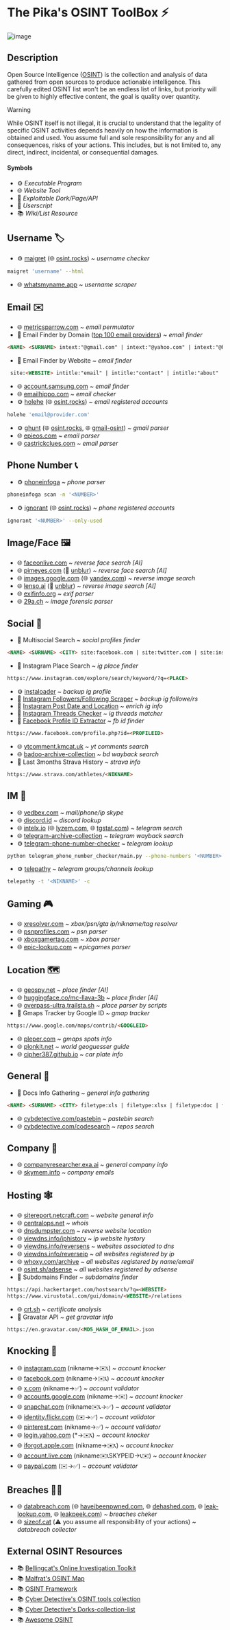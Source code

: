 # The Pika's OSINT ToolBox ⚡️
![image](https://i.postimg.cc/NfRjWRNj/pika-osint-circle.png)

## Description
Open Source Intelligence ([OSINT](https://en.wikipedia.org/wiki/Open-source_intelligence)) is the collection and analysis of data gathered from open sources to produce actionable intelligence. This carefully edited OSINT list won't be an endless list of links, but priority will be given to highly effective content, the goal is quality over quantity.

> [!WARNING]
> While OSINT itself is not illegal, it is crucial to understand that the legality of specific OSINT activities depends heavily on how the information is obtained and used. You assume full and sole responsibility for any and all consequences, risks of your actions. This includes, but is not limited to, any direct, indirect, incidental, or consequential damages.

#### Symbols
- ⚙️ *Executable Program*
- 🌐 *Website Tool*
- 💉 *Exploitable Dork/Page/API*
- 📜 *Userscript*
- 📚️ *Wiki/List Resource*

## Username 🏷️
- ⚙️ [maigret](https://github.com/soxoj/maigret) (🌐 [osint.rocks](https://osint.rocks/)) *\~ username checker*

```bash
maigret 'username' --html
```
- 🌐 [whatsmyname.app](https://whatsmyname.app) *\~ username scraper*

## Email ✉️
- 🌐 [metricsparrow.com](http://metricsparrow.com/toolkit/email-permutator) *\~ email permutator*
- 💉 Email Finder by Domain ([top 100 email providers](https://rentry.co/top-100-email-providers)) *\~ email finder*
```html
<NAME> <SURNAME> intext:"@gmail.com" | intext:"@yahoo.com" | intext:"@hotmail.com"
```
- 💉 Email Finder by Website *\~ email finder*
```html
 site:<WEBSITE> intitle:"email" | intitle:"contact" | intitle:"about"
```
- 🌐 [account.samsung.com](https://account.samsung.com/accounts/v1/SAMSUNGCA/findId) *\~ email finder*
- 🌐 [emailhippo.com](https://tools.emailhippo.com) *\~ email checker*
- ⚙️ [holehe](https://github.com/megadose/holehe) (🌐 [osint.rocks](https://osint.rocks/)) *\~ email registered accounts*
```bash
holehe 'email@provider.com'
```
- ⚙️ [ghunt](https://github.com/mxrch/GHunt) (🌐 [osint.rocks](https://osint.rocks/), 🌐 [gmail-osint](https://gmail-osint.activetk.jp/)) *\~ gmail parser*
- 🌐 [epieos.com](https://epieos.com/) *\~ email parser*
- 🌐 [castrickclues.com](https://castrickclues.com/) *\~ email parser*

## Phone Number 📞
- ⚙️ [phoneinfoga](https://github.com/sundowndev/phoneinfoga)  *\~ phone parser*
```bash
phoneinfoga scan -n '<NUMBER>'
```
- ⚙️ [ignorant](https://github.com/megadose/ignorant) (🌐 [osint.rocks](https://osint.rocks/)) *\~ phone registered accounts*
```bash
ignorant '<NUMBER>' --only-used
```

## Image/Face 🖼️
- 🌐 [faceonlive.com](https://faceonlive.com/face-search-online/#search-panel) *\~ reverse face search [AI]*
- 🌐 [pimeyes.com](https://pimeyes.com/en) (📜 [unblur](https://greasyfork.org/en/scripts/531501)) *\~ reverse face search [AI]*
- 🌐 [images.google.com](https://images.google.com/) (🌐 [yandex.com](https://yandex.com/images?)) *\~ reverse image search*
- 🌐 [lenso.ai](https://lenso.ai/) (📜 [unblur](https://greasyfork.org/en/scripts/531499)) *\~ reverse image search [AI]*
- 🌐 [exifinfo.org](https://exifinfo.org) *\~ exif parser*
- 🌐 [29a.ch](https://29a.ch/photo-forensics/#forensic-magnifier) *\~ image forensic parser*

## Social 👥
- 💉 Multisocial Search *\~ social profiles finder*
```html
<NAME> <SURNAME> <CITY> site:facebook.com | site:twitter.com | site:instagram.com | site:tiktok.com
```
- 💉 Instagram Place Search *\~ ig place finder*
```html
https://www.instagram.com/explore/search/keyword/?q=<PLACE>
```
- ⚙️ [instaloader](https://github.com/instaloader/instaloader) *\~ backup ig profile*
- 📜 [Instagram Followers/Following Scraper](https://greasyfork.org/en/scripts/527647) *\~ backup ig followe/rs*
- 📜 [Instagram Post Date and Location](https://greasyfork.org/en/scripts/527757) *\~ enrich ig info*
- 📜 [Instagram Threads Checker](https://greasyfork.org/en/scripts/526760) *\~ ig threads matcher*
- 📜 [Facebook Profile ID Extractor](https://greasyfork.org/en/scripts/527377) *\~ fb id finder*
```html
https://www.facebook.com/profile.php?id=<PROFILEID>
```
- 🌐 [ytcomment.kmcat.uk](https://ytcomment.kmcat.uk) *\~ yt comments search*
- 🌐 [badoo-archive-collection](https://web.archive.org/collection-search/badoo.com) *\~ bd wayback search*
- 💉 Last 3months Strava History *\~ strava info*
```html
https://www.strava.com/athletes/<NIKNAME>
```

## IM 💬
- 🌐 [vedbex.com](https://www.vedbex.com/) *\~ mail/phone/ip skype*
- 🌐 [discord.id](https://discord.id/) *\~ discord lookup*
- 🌐 [intelx.io](https://intelx.io/tools?tab=telegram) (🌐 [lyzem.com](https://lyzem.com/), 🌐 [tgstat.com](https://tgstat.com/)) *\~ telegram search*
- 🌐 [telegram-archive-collection](https://web.archive.org/collection-search/telegram) *\~ telegram wayback search*
- ⚙️ [telegram-phone-number-checker](https://github.com/bellingcat/telegram-phone-number-checker) *\~ telegram lookup*
```bash
python telegram_phone_number_checker/main.py --phone-numbers '<NUMBER>' --download-profile-photos
```
- ⚙️ [telepathy](https://github.com/proseltd/Telepathy-Community) *\~ telegram groups/channels lookup*
```bash
telepathy -t '<NIKNAME>' -c
```

## Gaming 🎮️
- 🌐 [xresolver.com](https://xresolver.com/) *\~ xbox/psn/gta ip/nikname/tag resolver*
- 🌐 [psnprofiles.com](https://psnprofiles.com/) *\~ psn parser*
- 🌐 [xboxgamertag.com](https://xboxgamertag.com/) *\~ xbox parser*
- 🌐 [epic-lookup.com](https://epic-lookup.com/) *\~ epicgames parser*

## Location 🗺️
- 🌐 [geospy.net](https://geospy.net/en/geospy) *\~ place finder [AI]*
- 🌐 [huggingface.co/mc-llava-3b](https://huggingface.co/spaces/visheratin/mc-llava-3b) *\~ place finder [AI]*
- 🌐 [overpass-ultra.trailsta.sh](https://overpass-ultra.trailsta.sh/) *\~ place parser by scripts*
- 💉 Gmaps Tracker by Google ID *\~ gmap tracker*
```html
https://www.google.com/maps/contrib/<GOOGLEID>
```
- 🌐 [pleper.com](https://pleper.com/index.php?do=tools&sdo=cid_converter) *\~ gmaps spots info*
- 🌐 [plonkit.net](https://www.plonkit.net/guide) *\~ world geoguesser guide*
- 🌐 [cipher387.github.io](https://cipher387.github.io/venicle_number_search_toolbox/) *\~ car plate info*

## General 📂
- 💉 Docs Info Gathering *\~ general info gathering*
```html
<NAME> <SURNAME> <CITY> filetype:xls | filetype:xlsx | filetype:doc | filetype:docx | filetype:ppt | filetype:pptx | filetype:pdf
```
- 🌐 [cybdetective.com/pastebin](https://cybdetective.com/pastebin.html) *\~ pastebin search*
- 🌐 [cybdetective.com/codesearch](https://cybdetective.com/codesearch.html) *\~ repos search*

## Company 💼
- 🌐 [companyresearcher.exa.ai](https://companyresearcher.exa.ai/) *\~ general company info*
- 🌐 [skymem.info](https://www.skymem.info/) *\~ company emails*

## Hosting 🕸️
- 🌐 [sitereport.netcraft.com](https://sitereport.netcraft.com/) *\~ website general info*
- 🌐 [centralops.net](https://centralops.net/) *\~ whois*
- 🌐 [dnsdumpster.com](https://dnsdumpster.com/) *\~ reverse website location*
- 🌐 [viewdns.info/iphistory](https://viewdns.info/iphistory/?domain) *\~ ip website hystory*
- 🌐 [viewdns.info/reversens](https://viewdns.info/reversens/?ns) *\~ websites associated to dns*
- 🌐 [viewdns.info/reverseip](https://viewdns.info/reverseip/) *\~ all websites registered by ip*
- 🌐 [whoxy.com/archive](https://www.whoxy.com/archive.php) *\~ all websites registered by name/email*
- 🌐 [osint.sh/adsense](https://osint.sh/adsense/) *\~ all websites registered by adsense*
- 💉 Subdomains Finder *\~ subdomains finder*
```html
https://api.hackertarget.com/hostsearch/?q=<WEBSITE>
https://www.virustotal.com/gui/domain/<WEBSITE>/relations
```
- 🌐 [crt.sh](https://crt.sh/) *\~ certificate analysis*
- 💉 Gravatar API *\~ get gravatar info*
```html
https://en.gravatar.com/<MD5_HASH_OF_EMAIL>.json
```

## Knocking 🚪
- 🌐 [instagram.com](https://www.instagram.com/accounts/password/reset/) (nikname->✉️📞) *\~ account knocker*
- 🌐 [facebook.com](https://www.facebook.com/login/identify/?ctx=recover) (nikname->✉️📞) *\~ account knocker*
- 🌐 [x.com](https://x.com/account/begin_password_reset) (nikname->✅) *\~ account validator*
- 🌐 [accounts.google.com](https://accounts.google.com/v3/signin/identifier/) (nikname->✉️) *\~ account knocker*
- 🌐 [snapchat.com](https://www.snapchat.com/) (nikname✉️📞->✅) *\~ account validator*
- 🌐 [identity.flickr.com](https://identity.flickr.com/forgot-password) (✉️->✅) *\~ account validator*
- 🌐 [pinterest.com](https://www.pinterest.com/password/reset/) (nikname->✅) *\~ account validator*
- 🌐 [login.yahoo.com](https://login.yahoo.com/) (\*->✉️📞) *\~ account knocker*
- 🌐 [iforgot.apple.com](https://iforgot.apple.com/password/verify/appleid) (nikname->✉️📞) *\~ account knocker*
- 🌐 [account.live.com](https://account.live.com/ResetPassword.aspx) (nikname✉️📞SKYPEID->📞✉️) *\~ account knocker*
- 🌐 [paypal.com](https://www.paypal.com/authflow/email-recovery) (✉️->✅) *\~ account validator*

## Breaches 🏴‍☠️
- 🌐 [databreach.com](https://databreach.com/) (🌐 [haveibeenpwned.com](https://haveibeenpwned.com/), 🌐 [dehashed.com](https://www.dehashed.com/search-guide), 🌐 [leak-lookup.com](https://leak-lookup.com/), 🌐 [leakpeek.com](https://leakpeek.com/)) *\~ breaches cheker*
- 🌐 [sizeof.cat](https://sizeof.cat/post/data-leaks/) (⚠️ you assume all responsibility of your actions) *\~ databreach collector*


## External OSINT Resources
- 📚️ [Bellingcat's Online Investigation Toolkit](https://bellingcat.gitbook.io/toolkit)
- 📚️ [Malfrat's OSINT Map](https://map.malfrats.industries/)
- 📚️ [OSINT Framework](https://osintframework.com/)
- 📚️ [Cyber Detective's OSINT tools collection](https://cipher387.github.io/osint_stuff_tool_collection/)
- 📚️ [Cyber Detective's Dorks-collection-list](https://github.com/cipher387/Dorks-collections-list?tab=readme-ov-file)
- 📚️ [Awesome OSINT](https://github.com/jivoi/awesome-osint)
